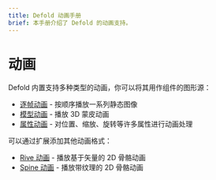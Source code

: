 ```yaml
---
title: Defold 动画手册
brief: 本手册介绍了 Defold 的动画支持。
---
```


# 动画

Defold 内置支持多种类型的动画，你可以将其用作组件的图形源：

* [逐帧动画](/manuals/flipbook-animation) - 按顺序播放一系列静态图像
* [模型动画](/manuals/model-animation) - 播放 3D 蒙皮动画
* [属性动画](/manuals/property-animation) - 对位置、缩放、旋转等许多属性进行动画处理

可以通过扩展添加其他动画格式：

* [Rive 动画](/extension-rive) - 播放基于矢量的 2D 骨骼动画
* [Spine 动画](/extension-spine) - 播放带纹理的 2D 骨骼动画
